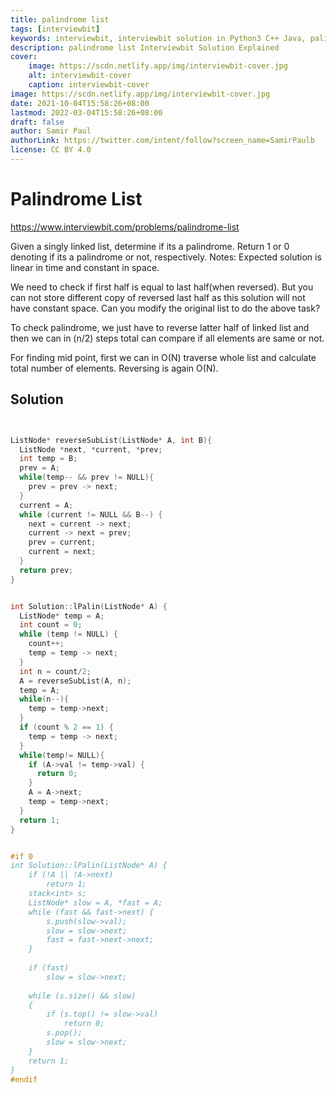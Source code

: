 ```yaml
---
title: palindrome list
tags: [interviewbit]
keywords: interviewbit, interviewbit solution in Python3 C++ Java, palindrome list solution
description: palindrome list Interviewbit Solution Explained
cover:
    image: https://scdn.netlify.app/img/interviewbit-cover.jpg
    alt: interviewbit-cover
    caption: interviewbit-cover
image: https://scdn.netlify.app/img/interviewbit-cover.jpg
date: 2021-10-04T15:58:26+08:00
lastmod: 2022-03-04T15:58:26+08:00
draft: false
author: Samir Paul
authorLink: https://twitter.com/intent/follow?screen_name=SamirPaulb
license: CC BY 4.0
---
```


# Palindrome List

https://www.interviewbit.com/problems/palindrome-list


Given a singly linked list, determine if its a palindrome. Return 1 or 0 denoting
if its a palindrome or not, respectively.
Notes:
Expected solution is linear in time and constant in space.

We need to check if first half is equal to last half(when reversed). But you can not store
different copy of reversed last half as this solution will not have constant space.
Can you modify the original list to do the above task?

To check palindrome, we just have to reverse latter half of linked list and then we can in (n/2) steps total
can compare if all elements are same or not.

For finding mid point, first we can in O(N) traverse whole list and calculate total number of elements.
Reversing is again O(N).


## Solution

```cpp


ListNode* reverseSubList(ListNode* A, int B){
  ListNode *next, *current, *prev;
  int temp = B;
  prev = A;
  while(temp-- && prev != NULL){
    prev = prev -> next;
  }
  current = A;
  while (current != NULL && B--) {
    next = current -> next;
    current -> next = prev;
    prev = current;
    current = next;
  }
  return prev;
}


int Solution::lPalin(ListNode* A) {
  ListNode* temp = A;
  int count = 0;
  while (temp != NULL) {
    count++;
    temp = temp -> next;
  }
  int n = count/2;
  A = reverseSubList(A, n);
  temp = A;
  while(n--){
    temp = temp->next;
  }
  if (count % 2 == 1) {
    temp = temp -> next;
  }
  while(temp!= NULL){
    if (A->val != temp->val) {
      return 0;
    }
    A = A->next;
    temp = temp->next;
  }
  return 1;   
}


#if 0
int Solution::lPalin(ListNode* A) {
    if (!A || !A->next)
        return 1;
    stack<int> s;
    ListNode* slow = A, *fast = A;
    while (fast && fast->next) {
        s.push(slow->val);
        slow = slow->next;
        fast = fast->next->next;
    }
    
    if (fast)
        slow = slow->next;
    
    while (s.size() && slow)
    {
        if (s.top() != slow->val)
            return 0;
        s.pop();
        slow = slow->next;
    }
    return 1;
}
#endif

```